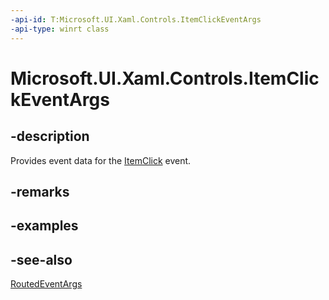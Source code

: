 ```yaml
---
-api-id: T:Microsoft.UI.Xaml.Controls.ItemClickEventArgs
-api-type: winrt class
---
```


<!-- Class syntax.
public class ItemClickEventArgs : Windows.UI.Xaml.RoutedEventArgs, Windows.UI.Xaml.Controls.IItemClickEventArgs
-->

# Microsoft.UI.Xaml.Controls.ItemClickEventArgs

## -description
Provides event data for the [ItemClick](listviewbase_itemclick.md) event.

## -remarks

## -examples

## -see-also
[RoutedEventArgs](../microsoft.ui.xaml/routedeventargs.md)
